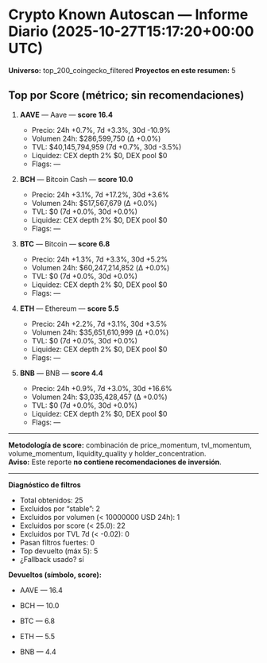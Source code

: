 # Crypto Known Autoscan — Informe Diario (2025-10-27T15:17:20+00:00 UTC)

**Universo:** top_200_coingecko_filtered
**Proyectos en este resumen:** 5

## Top por Score (métrico; sin recomendaciones)

1. **AAVE** — Aave — **score 16.4**
   - Precio: 24h +0.7%, 7d +3.3%, 30d -10.9%
   - Volumen 24h: $286,599,750 (Δ +0.0%)
   - TVL: $40,145,794,959 (7d +0.7%, 30d -3.5%)
   - Liquidez: CEX depth 2% $0, DEX pool $0
   - Flags: —

2. **BCH** — Bitcoin Cash — **score 10.0**
   - Precio: 24h +3.1%, 7d +17.2%, 30d +3.6%
   - Volumen 24h: $517,567,679 (Δ +0.0%)
   - TVL: $0 (7d +0.0%, 30d +0.0%)
   - Liquidez: CEX depth 2% $0, DEX pool $0
   - Flags: —

3. **BTC** — Bitcoin — **score 6.8**
   - Precio: 24h +1.3%, 7d +3.3%, 30d +5.2%
   - Volumen 24h: $60,247,214,852 (Δ +0.0%)
   - TVL: $0 (7d +0.0%, 30d +0.0%)
   - Liquidez: CEX depth 2% $0, DEX pool $0
   - Flags: —

4. **ETH** — Ethereum — **score 5.5**
   - Precio: 24h +2.2%, 7d +3.1%, 30d +3.5%
   - Volumen 24h: $35,651,610,999 (Δ +0.0%)
   - TVL: $0 (7d +0.0%, 30d +0.0%)
   - Liquidez: CEX depth 2% $0, DEX pool $0
   - Flags: —

5. **BNB** — BNB — **score 4.4**
   - Precio: 24h +0.9%, 7d +3.0%, 30d +16.6%
   - Volumen 24h: $3,035,428,457 (Δ +0.0%)
   - TVL: $0 (7d +0.0%, 30d +0.0%)
   - Liquidez: CEX depth 2% $0, DEX pool $0
   - Flags: —


---

**Metodología de score:** combinación de price_momentum, tvl_momentum, volume_momentum, liquidity_quality y holder_concentration.  
**Aviso:** Este reporte **no contiene recomendaciones de inversión**.


---
**Diagnóstico de filtros**

- Total obtenidos: 25
- Excluidos por “stable”: 2
- Excluidos por volumen (< 10000000 USD 24h): 1
- Excluidos por score (< 25.0): 22
- Excluidos por TVL 7d (< -0.02): 0
- Pasan filtros fuertes: 0
- Top devuelto (máx 5): 5
- ¿Fallback usado? sí


**Devueltos (símbolo, score):**

- AAVE — 16.4

- BCH — 10.0

- BTC — 6.8

- ETH — 5.5

- BNB — 4.4


